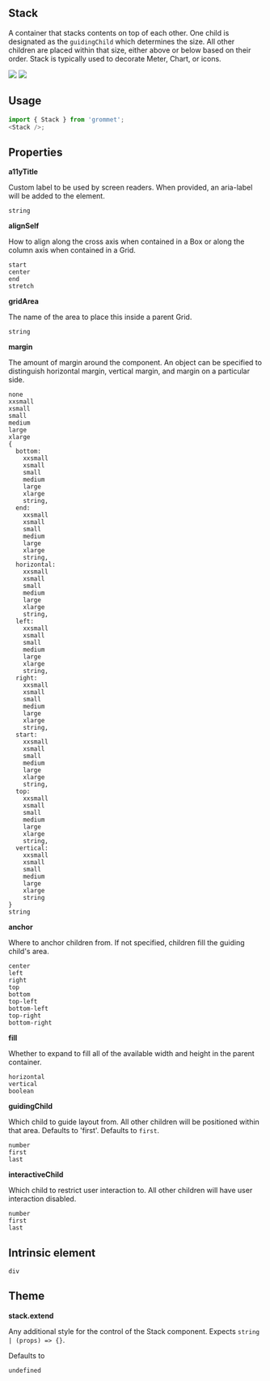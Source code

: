 ## Stack

A container that stacks contents on top of each other. One child is
designated as the `guidingChild` which determines the size. All
other children are placed within that size, either above or below
based on their order. Stack is typically used to decorate Meter, Chart,
or icons.

[![](https://cdn-images-1.medium.com/fit/c/120/120/1*TD1P0HtIH9zF0UEH28zYtw.png)](https://storybook.grommet.io/?selectedKind=Layout-Stack&full=0&stories=1&panelRight=0) [![](https://codesandbox.io/static/img/play-codesandbox.svg)](https://codesandbox.io/s/github/grommet/grommet-sandbox?initialpath=/stack&module=%2Fsrc%2FStack.js)

## Usage

```javascript
import { Stack } from 'grommet';
<Stack />;
```

## Properties

**a11yTitle**

Custom label to be used by screen readers. When provided, an aria-label will
be added to the element.

```
string
```

**alignSelf**

How to align along the cross axis when contained in
a Box or along the column axis when contained in a Grid.

```
start
center
end
stretch
```

**gridArea**

The name of the area to place
this inside a parent Grid.

```
string
```

**margin**

The amount of margin around the component. An object can
be specified to distinguish horizontal margin, vertical margin, and
margin on a particular side.

```
none
xxsmall
xsmall
small
medium
large
xlarge
{
  bottom:
    xxsmall
    xsmall
    small
    medium
    large
    xlarge
    string,
  end:
    xxsmall
    xsmall
    small
    medium
    large
    xlarge
    string,
  horizontal:
    xxsmall
    xsmall
    small
    medium
    large
    xlarge
    string,
  left:
    xxsmall
    xsmall
    small
    medium
    large
    xlarge
    string,
  right:
    xxsmall
    xsmall
    small
    medium
    large
    xlarge
    string,
  start:
    xxsmall
    xsmall
    small
    medium
    large
    xlarge
    string,
  top:
    xxsmall
    xsmall
    small
    medium
    large
    xlarge
    string,
  vertical:
    xxsmall
    xsmall
    small
    medium
    large
    xlarge
    string
}
string
```

**anchor**

Where to anchor children from. If not specified, children
fill the guiding child's area.

```
center
left
right
top
bottom
top-left
bottom-left
top-right
bottom-right
```

**fill**

Whether to expand to fill
all of the available width and height in the parent container.

```
horizontal
vertical
boolean
```

**guidingChild**

Which child to guide layout from. All other children
will be positioned within that area. Defaults to 'first'. Defaults to `first`.

```
number
first
last
```

**interactiveChild**

Which child to restrict user interaction to. All other children
will have user interaction disabled.

```
number
first
last
```

## Intrinsic element

```
div
```

## Theme

**stack.extend**

Any additional style for the control of the Stack component. Expects `string | (props) => {}`.

Defaults to

```
undefined
```

